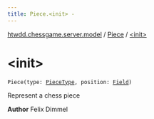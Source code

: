 ```yaml
---
title: Piece.<init> - 
---
```


[htwdd.chessgame.server.model](../index.html) / [Piece](index.html) / [&lt;init&gt;](./-init-.html)

# &lt;init&gt;

`Piece(type: `[`PieceType`](../-piece-type/index.html)`, position: `[`Field`](../-field/index.html)`)`

Represent a chess piece

**Author**
Felix Dimmel

